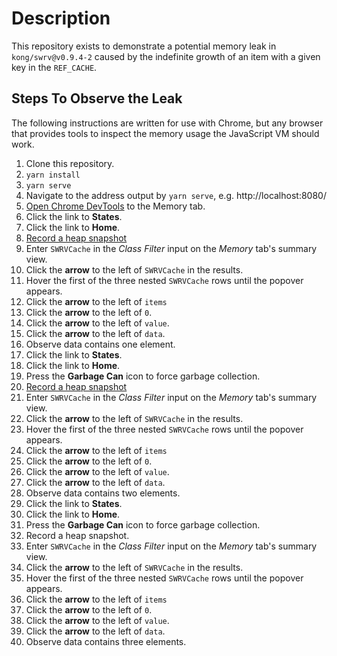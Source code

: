 # Description

This repository exists to demonstrate a potential memory leak in `kong/swrv@v0.9.4-2` caused by the indefinite growth of an item with a given key in the `REF_CACHE`.

## Steps To Observe the Leak

The following instructions are written for use with Chrome, but any browser that provides tools to inspect the memory usage the JavaScript VM should work.

1. Clone this repository.
1. `yarn install`
1. `yarn serve`
1. Navigate to the address output by `yarn serve`, e.g. http://localhost:8080/
1. [Open Chrome DevTools](https://developer.chrome.com/docs/devtools/open/) to the Memory tab.
1. Click the link to **States**.
1. Click the link to **Home**.
1. [Record a heap snapshot](https://developer.chrome.com/docs/devtools/memory-problems/heap-snapshots/)
1. Enter `SWRVCache` in the _Class Filter_ input on the _Memory_ tab's summary view.
1. Click the **arrow** to the left of `SWRVCache` in the results.
1. Hover the first of the three nested `SWRVCache` rows until the popover appears.
1. Click the **arrow** to the left of `items`
1. Click the **arrow** to the left of `0`.
1. Click the **arrow** to the left of `value`.
1. Click the **arrow** to the left of `data`.
1. Observe data contains one element.
1. Click the link to **States**.
1. Click the link to **Home**.
1. Press the **Garbage Can** icon to force garbage collection.
1. [Record a heap snapshot](https://developer.chrome.com/docs/devtools/memory-problems/heap-snapshots/)
1. Enter `SWRVCache` in the _Class Filter_ input on the _Memory_ tab's summary view.
1. Click the **arrow** to the left of `SWRVCache` in the results.
1. Hover the first of the three nested `SWRVCache` rows until the popover appears.
1. Click the **arrow** to the left of `items`
1. Click the **arrow** to the left of `0`.
1. Click the **arrow** to the left of `value`.
1. Click the **arrow** to the left of `data`.
1. Observe data contains two elements.
1. Click the link to **States**.
1. Click the link to **Home**.
1. Press the **Garbage Can** icon to force garbage collection.
1. Record a heap snapshot.
1. Enter `SWRVCache` in the _Class Filter_ input on the _Memory_ tab's summary view.
1. Click the **arrow** to the left of `SWRVCache` in the results.
1. Hover the first of the three nested `SWRVCache` rows until the popover appears.
1. Click the **arrow** to the left of `items`
1. Click the **arrow** to the left of `0`.
1. Click the **arrow** to the left of `value`.
1. Click the **arrow** to the left of `data`.
1. Observe data contains three elements.
